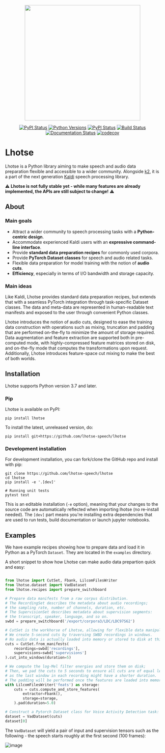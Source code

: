 <div align="center">
<img src="https://raw.githubusercontent.com/lhotse-speech/lhotse/master/docs/logo.png" width=376>

[![PyPI Status](https://badge.fury.io/py/lhotse.svg)](https://badge.fury.io/py/lhotse)
[![Python Versions](https://img.shields.io/pypi/pyversions/lhotse.svg)](https://pypi.org/project/lhotse/)
[![PyPI Status](https://pepy.tech/badge/lhotse)](https://pepy.tech/project/lhotse)
[![Build Status](https://img.shields.io/endpoint.svg?url=https%3A%2F%2Factions-badge.atrox.dev%2Fpzelasko%2Flhotse%2Fbadge%3Fref%3Dmaster&style=flat)](https://actions-badge.atrox.dev/pzelasko/lhotse/goto?ref=master)
[![Documentation Status](https://readthedocs.org/projects/lhotse/badge/?version=latest)](https://lhotse.readthedocs.io/en/latest/?badge=latest)
[![codecov](https://codecov.io/gh/lhotse-speech/lhotse/branch/master/graph/badge.svg)](https://codecov.io/gh/lhotse-speech/lhotse)

</div>

# Lhotse

Lhotse is a Python library aiming to make speech and audio data preparation flexible and accessible to a wider community. Alongside [k2](https://github.com/k2-fsa/k2), it is a part of the next generation [Kaldi](https://github.com/kaldi-asr/kaldi) speech processing library.

⚠️ **Lhotse is not fully stable yet - while many features are already implemented, the APIs are still subject to change!** ⚠️

## About

### Main goals

- Attract a wider community to speech processing tasks with a **Python-centric design**.
- Accommodate experienced Kaldi users with an **expressive command-line interface**.
- Provide **standard data preparation recipes** for commonly used corpora.
- Provide **PyTorch Dataset classes** for speech and audio related tasks.
- Flexible data preparation for model training with the notion of **audio cuts**.
- **Efficiency**, especially in terms of I/O bandwidth and storage capacity.

### Main ideas

Like Kaldi, Lhotse provides standard data preparation recipes, but extends that with a seamless PyTorch integration through task-specific Dataset classes. The data and meta-data are represented in human-readable text manifests and exposed to the user through convenient Python classes.

Lhotse introduces the notion of audio cuts, designed to ease the training data construction with operations such as mixing, truncation and padding that are performed on-the-fly to minimize the amount of storage required. Data augmentation and feature extraction are supported both in pre-computed mode, with highly-compressed feature matrices stored on disk, and on-the-fly mode that computes the transformations upon request. Additionally, Lhotse introduces feature-space cut mixing to make the best of both worlds.

## Installation

Lhotse supports Python version 3.7 and later.

### Pip

Lhotse is available on PyPI:

    pip install lhotse
    
To install the latest, unreleased version, do:

    pip install git+https://github.com/lhotse-speech/lhotse
    
### Development installation

For development installation, you can fork/clone the GitHub repo and install with pip:

    git clone https://github.com/lhotse-speech/lhotse
    cd lhotse
    pip install -e '.[dev]'

    # Running unit tests
    pytest test

This is an editable installation (`-e` option), meaning that your changes to the source code are automatically
reflected when importing lhotse (no re-install needed). The `[dev]` part means you're installing extra dependencies
that are used to run tests, build documentation or launch jupyter notebooks.


## Examples

We have example recipes showing how to prepare data and load it in Python as a PyTorch `Dataset`.
They are located in the `examples` directory.

A short snippet to show how Lhotse can make audio data prepartion quick and easy:

```python

from lhotse import CutSet, Fbank, LilcomFilesWriter
from lhotse.dataset import VadDataset 
from lhotse.recipes import prepare_switchboard

# Prepare data manifests from a raw corpus distribution.
# The RecordingSet describes the metadata about audio recordings;
# the sampling rate, number of channels, duration, etc.
# The SupervisionSet describes metadata about supervision segments:
# the transcript, speaker, language, and so on.
swbd = prepare_switchboard('/export/corpora3/LDC/LDC97S62')

# CutSet is the workhorse of Lhotse, allowing for flexible data manipulation.
# We create 5-second cuts by traversing SWBD recordings in windows.
# No audio data is actually loaded into memory or stored to disk at this point.  
cuts = CutSet.from_manifests(
    recordings=swbd['recordings'],
    supervisions=swbd['supervisions']
).cut_into_windows(duration=5)

# We compute the log-Mel filter energies and store them on disk;
# Then, we pad the cuts to 5 seconds to ensure all cuts are of equal length,
# as the last window in each recording might have a shorter duration.
# The padding will be performed once the features are loaded into memory.
with LilcomFilesWriter('feats') as storage:
    cuts = cuts.compute_and_store_features(
        extractor=Fbank(),
        storage=storage,
    ).pad(duration=5.0)

# Construct a Pytorch Dataset class for Voice Activity Detection task:
dataset = VadDataset(cuts)
dataset[0]
```

The `VadDataset` will yield a pair of input and supervision tensors such as the following - 
the speech starts roughly at the first second (100 frames): 

![image](https://raw.githubusercontent.com/lhotse-speech/lhotse/master/docs/vad_sample.png)
